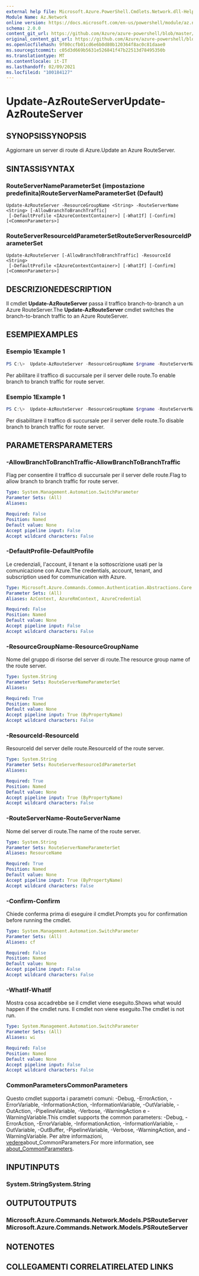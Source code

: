 ```yaml
---
external help file: Microsoft.Azure.PowerShell.Cmdlets.Network.dll-Help.xml
Module Name: Az.Network
online version: https://docs.microsoft.com/en-us/powershell/module/az.network/update-azrouteserver
schema: 2.0.0
content_git_url: https://github.com/Azure/azure-powershell/blob/master/src/Network/Network/help/Update-AzRouteServer.md
original_content_git_url: https://github.com/Azure/azure-powershell/blob/master/src/Network/Network/help/Update-AzRouteServer.md
ms.openlocfilehash: 9f00ccfb01cd6e6b0d80b120364f8ac0c81daae0
ms.sourcegitcommit: c05d3d669b5631e526841f47b22513d78495350b
ms.translationtype: MT
ms.contentlocale: it-IT
ms.lasthandoff: 02/09/2021
ms.locfileid: "100184127"
---
```

# <span data-ttu-id="f9740-101">Update-AzRouteServer</span><span class="sxs-lookup"><span data-stu-id="f9740-101">Update-AzRouteServer</span></span>

## <span data-ttu-id="f9740-102">SYNOPSIS</span><span class="sxs-lookup"><span data-stu-id="f9740-102">SYNOPSIS</span></span>
<span data-ttu-id="f9740-103">Aggiornare un server di route di Azure.</span><span class="sxs-lookup"><span data-stu-id="f9740-103">Update an Azure RouteServer.</span></span>

## <span data-ttu-id="f9740-104">SINTASSI</span><span class="sxs-lookup"><span data-stu-id="f9740-104">SYNTAX</span></span>

### <span data-ttu-id="f9740-105">RouteServerNameParameterSet (impostazione predefinita)</span><span class="sxs-lookup"><span data-stu-id="f9740-105">RouteServerNameParameterSet (Default)</span></span>
```
Update-AzRouteServer -ResourceGroupName <String> -RouteServerName <String> [-AllowBranchToBranchTraffic]
 [-DefaultProfile <IAzureContextContainer>] [-WhatIf] [-Confirm] [<CommonParameters>]
```

### <span data-ttu-id="f9740-106">RouteServerResourceIdParameterSet</span><span class="sxs-lookup"><span data-stu-id="f9740-106">RouteServerResourceIdParameterSet</span></span>
```
Update-AzRouteServer [-AllowBranchToBranchTraffic] -ResourceId <String>
 [-DefaultProfile <IAzureContextContainer>] [-WhatIf] [-Confirm] [<CommonParameters>]
```

## <span data-ttu-id="f9740-107">DESCRIZIONE</span><span class="sxs-lookup"><span data-stu-id="f9740-107">DESCRIPTION</span></span>
<span data-ttu-id="f9740-108">Il cmdlet **Update-AzRouteServer** passa il traffico branch-to-branch a un Azure RouteServer.</span><span class="sxs-lookup"><span data-stu-id="f9740-108">The **Update-AzRouteServer** cmdlet switches the branch-to-branch traffic to an Azure RouteServer.</span></span>

## <span data-ttu-id="f9740-109">ESEMPI</span><span class="sxs-lookup"><span data-stu-id="f9740-109">EXAMPLES</span></span>

### <span data-ttu-id="f9740-110">Esempio 1</span><span class="sxs-lookup"><span data-stu-id="f9740-110">Example 1</span></span>
```powershell
PS C:\>  Update-AzRouteServer -ResourceGroupName $rgname -RouteServerName $routeServerName -AllowBranchToBranchTraffic
```
<span data-ttu-id="f9740-111">Per abilitare il traffico di succursale per il server delle route.</span><span class="sxs-lookup"><span data-stu-id="f9740-111">To enable branch to branch traffic for route server.</span></span>

### <span data-ttu-id="f9740-112">Esempio 1</span><span class="sxs-lookup"><span data-stu-id="f9740-112">Example 1</span></span>
```powershell
PS C:\>  Update-AzRouteServer -ResourceGroupName $rgname -RouteServerName $routeServerName
```
<span data-ttu-id="f9740-113">Per disabilitare il traffico di succursale per il server delle route.</span><span class="sxs-lookup"><span data-stu-id="f9740-113">To disable branch to branch traffic for route server.</span></span>

## <span data-ttu-id="f9740-114">PARAMETERS</span><span class="sxs-lookup"><span data-stu-id="f9740-114">PARAMETERS</span></span>

### <span data-ttu-id="f9740-115">-AllowBranchToBranchTraffic</span><span class="sxs-lookup"><span data-stu-id="f9740-115">-AllowBranchToBranchTraffic</span></span>
<span data-ttu-id="f9740-116">Flag per consentire il traffico di succursale per il server delle route.</span><span class="sxs-lookup"><span data-stu-id="f9740-116">Flag to allow branch to branch traffic for route server.</span></span>

```yaml
Type: System.Management.Automation.SwitchParameter
Parameter Sets: (All)
Aliases:

Required: False
Position: Named
Default value: None
Accept pipeline input: False
Accept wildcard characters: False
```

### <span data-ttu-id="f9740-117">-DefaultProfile</span><span class="sxs-lookup"><span data-stu-id="f9740-117">-DefaultProfile</span></span>
<span data-ttu-id="f9740-118">Le credenziali, l'account, il tenant e la sottoscrizione usati per la comunicazione con Azure.</span><span class="sxs-lookup"><span data-stu-id="f9740-118">The credentials, account, tenant, and subscription used for communication with Azure.</span></span>

```yaml
Type: Microsoft.Azure.Commands.Common.Authentication.Abstractions.Core.IAzureContextContainer
Parameter Sets: (All)
Aliases: AzContext, AzureRmContext, AzureCredential

Required: False
Position: Named
Default value: None
Accept pipeline input: False
Accept wildcard characters: False
```

### <span data-ttu-id="f9740-119">-ResourceGroupName</span><span class="sxs-lookup"><span data-stu-id="f9740-119">-ResourceGroupName</span></span>
<span data-ttu-id="f9740-120">Nome del gruppo di risorse del server di route.</span><span class="sxs-lookup"><span data-stu-id="f9740-120">The resource group name of the route server.</span></span>

```yaml
Type: System.String
Parameter Sets: RouteServerNameParameterSet
Aliases:

Required: True
Position: Named
Default value: None
Accept pipeline input: True (ByPropertyName)
Accept wildcard characters: False
```

### <span data-ttu-id="f9740-121">-ResourceId</span><span class="sxs-lookup"><span data-stu-id="f9740-121">-ResourceId</span></span>
<span data-ttu-id="f9740-122">ResourceId del server delle route.</span><span class="sxs-lookup"><span data-stu-id="f9740-122">ResourceId of the route server.</span></span>

```yaml
Type: System.String
Parameter Sets: RouteServerResourceIdParameterSet
Aliases:

Required: True
Position: Named
Default value: None
Accept pipeline input: True (ByPropertyName)
Accept wildcard characters: False
```

### <span data-ttu-id="f9740-123">-RouteServerName</span><span class="sxs-lookup"><span data-stu-id="f9740-123">-RouteServerName</span></span>
<span data-ttu-id="f9740-124">Nome del server di route.</span><span class="sxs-lookup"><span data-stu-id="f9740-124">The name of the route server.</span></span>

```yaml
Type: System.String
Parameter Sets: RouteServerNameParameterSet
Aliases: ResourceName

Required: True
Position: Named
Default value: None
Accept pipeline input: True (ByPropertyName)
Accept wildcard characters: False
```

### <span data-ttu-id="f9740-125">-Confirm</span><span class="sxs-lookup"><span data-stu-id="f9740-125">-Confirm</span></span>
<span data-ttu-id="f9740-126">Chiede conferma prima di eseguire il cmdlet.</span><span class="sxs-lookup"><span data-stu-id="f9740-126">Prompts you for confirmation before running the cmdlet.</span></span>

```yaml
Type: System.Management.Automation.SwitchParameter
Parameter Sets: (All)
Aliases: cf

Required: False
Position: Named
Default value: None
Accept pipeline input: False
Accept wildcard characters: False
```

### <span data-ttu-id="f9740-127">-WhatIf</span><span class="sxs-lookup"><span data-stu-id="f9740-127">-WhatIf</span></span>
<span data-ttu-id="f9740-128">Mostra cosa accadrebbe se il cmdlet viene eseguito.</span><span class="sxs-lookup"><span data-stu-id="f9740-128">Shows what would happen if the cmdlet runs.</span></span>
<span data-ttu-id="f9740-129">Il cmdlet non viene eseguito.</span><span class="sxs-lookup"><span data-stu-id="f9740-129">The cmdlet is not run.</span></span>

```yaml
Type: System.Management.Automation.SwitchParameter
Parameter Sets: (All)
Aliases: wi

Required: False
Position: Named
Default value: None
Accept pipeline input: False
Accept wildcard characters: False
```

### <span data-ttu-id="f9740-130">CommonParameters</span><span class="sxs-lookup"><span data-stu-id="f9740-130">CommonParameters</span></span>
<span data-ttu-id="f9740-131">Questo cmdlet supporta i parametri comuni: -Debug, -ErrorAction, -ErrorVariable, -InformationAction, -InformationVariable, -OutVariable, -OutAction, -PipelineVariable, -Verbose, -WarningAction e -WarningVariable.</span><span class="sxs-lookup"><span data-stu-id="f9740-131">This cmdlet supports the common parameters: -Debug, -ErrorAction, -ErrorVariable, -InformationAction, -InformationVariable, -OutVariable, -OutBuffer, -PipelineVariable, -Verbose, -WarningAction, and -WarningVariable.</span></span> <span data-ttu-id="f9740-132">Per altre informazioni, [vedere](http://go.microsoft.com/fwlink/?LinkID=113216)about_CommonParameters.</span><span class="sxs-lookup"><span data-stu-id="f9740-132">For more information, see [about_CommonParameters](http://go.microsoft.com/fwlink/?LinkID=113216).</span></span>

## <span data-ttu-id="f9740-133">INPUT</span><span class="sxs-lookup"><span data-stu-id="f9740-133">INPUTS</span></span>

### <span data-ttu-id="f9740-134">System.String</span><span class="sxs-lookup"><span data-stu-id="f9740-134">System.String</span></span>

## <span data-ttu-id="f9740-135">OUTPUT</span><span class="sxs-lookup"><span data-stu-id="f9740-135">OUTPUTS</span></span>

### <span data-ttu-id="f9740-136">Microsoft.Azure.Commands.Network.Models.PSRouteServer</span><span class="sxs-lookup"><span data-stu-id="f9740-136">Microsoft.Azure.Commands.Network.Models.PSRouteServer</span></span>

## <span data-ttu-id="f9740-137">NOTE</span><span class="sxs-lookup"><span data-stu-id="f9740-137">NOTES</span></span>

## <span data-ttu-id="f9740-138">COLLEGAMENTI CORRELATI</span><span class="sxs-lookup"><span data-stu-id="f9740-138">RELATED LINKS</span></span>
